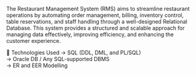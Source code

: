 The Restaurant Management System (RMS) aims to streamline restaurant operations by automating order management, billing, inventory control, table reservations, and staff handling through a well-designed Relational Database. This system provides a structured and scalable approach for managing data effectively, improving efficiency, and enhancing the customer experience.

🔧 Technologies Used
-> SQL (DDL, DML, and PL/SQL)                                                                                                                                                                                           
-> Oracle DB / Any SQL-supported DBMS                                                                                                                                                                                   
-> ER and EER Modelling


